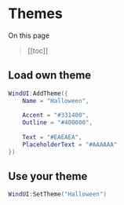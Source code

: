 # Themes

On this page
> [[toc]]

## Load own theme
```lua
WindUI:AddTheme({
    Name = "Halloween",
    
    Accent = "#331400",
    Outline = "#400000",
    
    Text = "#EAEAEA",
    PlaceholderText = "#AAAAAA"
})
```

## Use your theme
```lua
WindUI:SetTheme("Halloween")
```